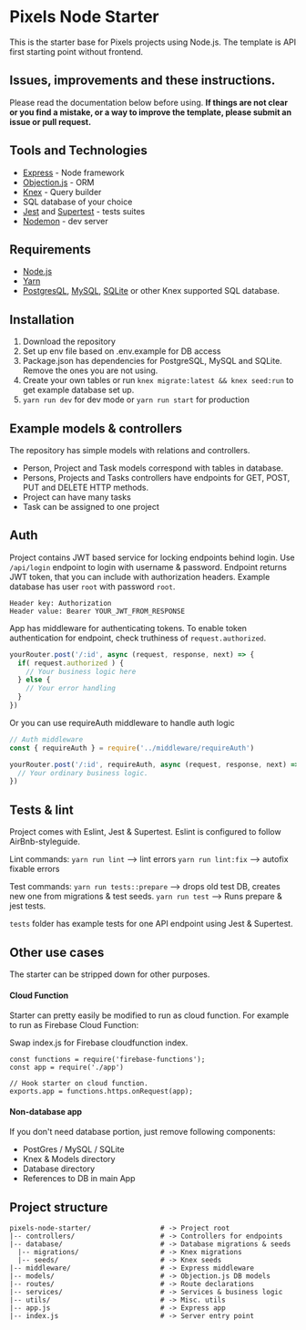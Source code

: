 # Pixels Node Starter

This is the starter base for Pixels projects using Node.js. The template is API first starting point without frontend.

## Issues, improvements and these instructions.

Please read the documentation below before using. **If things are not clear or you find a mistake, or a way to improve the template, please submit an issue or pull request.**

## Tools and Technologies

* [Express](https://expressjs.com/) - Node framework
* [Objection.js](https://vincit.github.io/objection.js/) - ORM
* [Knex](http://knexjs.org/) - Query builder
* SQL database of your choice
* [Jest](https://jestjs.io/) and [Supertest](https://github.com/visionmedia/supertest) - tests suites
* [Nodemon](https://www.npmjs.com/package/nodemon) - dev server

## Requirements

* [Node.js](https://nodejs.org/)
* [Yarn](https://yarnpkg.com/lang/en/)
* [PostgresQL](https://www.postgresql.org/), [MySQL](https://www.mysql.com/), [SQLite](https://www.sqlite.org/index.html) or other Knex supported SQL database.

## Installation

1. Download the repository
2. Set up env file based on .env.example for DB access
3. Package.json has dependencies for PostgreSQL, MySQL and SQLite. Remove the ones you are not using.
3. Create your own tables or run `knex migrate:latest && knex seed:run` to get example database set up.
4. `yarn run dev` for dev mode or `yarn run start` for production


## Example models & controllers

The repository has simple models with relations and controllers.

* Person, Project and Task models correspond with tables in database. 
* Persons, Projects and Tasks controllers have endpoints for GET, POST, PUT and DELETE HTTP methods.
* Project can have many tasks
* Task can be assigned to one project

## Auth

Project contains JWT based service for locking endpoints behind login. Use `/api/login` endpoint to login with username & password. Endpoint returns JWT token, that you can include with authorization headers. Example database has user `root` with password `root`.

```
Header key: Authorization
Header value: Bearer YOUR_JWT_FROM_RESPONSE
```

App has middleware for authenticating tokens. To enable token authentication for endpoint, check truthiness of `request.authorized`.

```javascript
yourRouter.post('/:id', async (request, response, next) => {
  if( request.authorized ) {
  	// Your business logic here
  } else {
  	// Your error handling
  }
})
```

Or you can use requireAuth middleware to handle auth logic

```javascript
// Auth middleware
const { requireAuth } = require('../middleware/requireAuth')

yourRouter.post('/:id', requireAuth, async (request, response, next) => {
  // Your ordinary business logic.
})
```

## Tests & lint

Project comes with Eslint, Jest & Supertest. Eslint is configured to follow AirBnb-styleguide.

Lint commands:
`yarn run lint` --> lint errors
`yarn run lint:fix` --> autofix fixable errors

Test commands:
`yarn run tests::prepare` --> drops old test DB, creates new one from migrations & test seeds.
`yarn run test` --> Runs prepare & jest tests.

`tests` folder has example tests for one API endpoint using Jest & Supertest.


## Other use cases

The starter can be stripped down for other purposes.

#### Cloud Function

Starter can pretty easily be modified to run as cloud function. For example to run as Firebase Cloud Function:

Swap index.js for Firebase cloudfunction index.

```
const functions = require('firebase-functions');
const app = require('./app')

// Hook starter on cloud function.
exports.app = functions.https.onRequest(app);
```

#### Non-database app

If you don't need database portion, just remove following components:

- PostGres / MySQL / SQLite
- Knex & Models directory
- Database directory
- References to DB in main App

## Project structure

```
pixels-node-starter/                 # -> Project root
|-- controllers/                     # -> Controllers for endpoints
|-- database/                        # -> Database migrations & seeds
  |-- migrations/                    # -> Knex migrations
  |-- seeds/                         # -> Knex seeds
|-- middleware/                      # -> Express middleware
|-- models/                          # -> Objection.js DB models
|-- routes/                          # -> Route declarations
|-- services/                        # -> Services & business logic
|-- utils/                           # -> Misc. utils
|-- app.js                           # -> Express app
|-- index.js                         # -> Server entry point

```